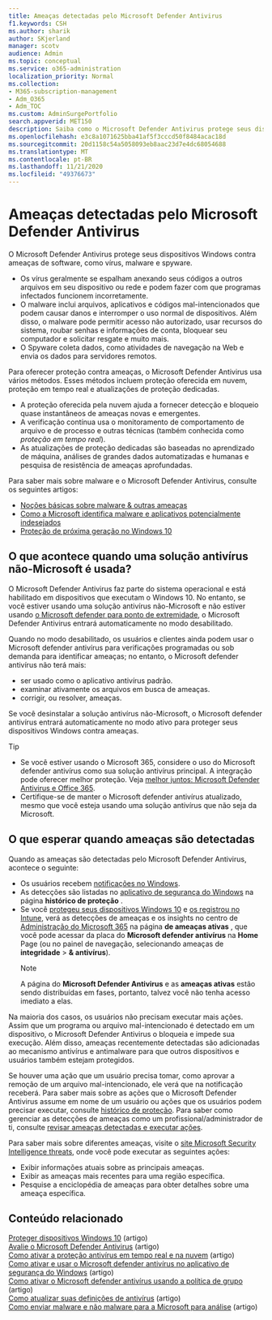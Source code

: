 ```yaml
---
title: Ameaças detectadas pelo Microsoft Defender Antivirus
f1.keywords: CSH
ms.author: sharik
author: SKjerland
manager: scotv
audience: Admin
ms.topic: conceptual
ms.service: o365-administration
localization_priority: Normal
ms.collection:
- M365-subscription-management
- Adm_O365
- Adm_TOC
ms.custom: AdminSurgePortfolio
search.appverid: MET150
description: Saiba como o Microsoft Defender Antivirus protege seus dispositivos Windows contra ameaças de software, como vírus, malware e spyware.
ms.openlocfilehash: e3c8a1071625bba41af5f3cccd50f8484acac18d
ms.sourcegitcommit: 20d1158c54a5058093eb8aac23d7e4dc68054688
ms.translationtype: MT
ms.contentlocale: pt-BR
ms.lasthandoff: 11/21/2020
ms.locfileid: "49376673"
---
```

# <a name="threats-detected-by-microsoft-defender-antivirus"></a>Ameaças detectadas pelo Microsoft Defender Antivirus

O Microsoft Defender Antivirus protege seus dispositivos Windows contra ameaças de software, como vírus, malware e spyware.

- Os vírus geralmente se espalham anexando seus códigos a outros arquivos em seu dispositivo ou rede e podem fazer com que programas infectados funcionem incorretamente.
- O malware inclui arquivos, aplicativos e códigos mal-intencionados que podem causar danos e interromper o uso normal de dispositivos. Além disso, o malware pode permitir acesso não autorizado, usar recursos do sistema, roubar senhas e informações de conta, bloquear seu computador e solicitar resgate e muito mais.
- O Spyware coleta dados, como atividades de navegação na Web e envia os dados para servidores remotos.
 
Para oferecer proteção contra ameaças, o Microsoft Defender Antivirus usa vários métodos. Esses métodos incluem proteção oferecida em nuvem, proteção em tempo real e atualizações de proteção dedicadas.

- A proteção oferecida pela nuvem ajuda a fornecer detecção e bloqueio quase instantâneos de ameaças novas e emergentes.
- A verificação contínua usa o monitoramento de comportamento de arquivo e de processo e outras técnicas (também conhecida como *proteção em tempo real*).
- As atualizações de proteção dedicadas são baseadas no aprendizado de máquina, análises de grandes dados automatizadas e humanas e pesquisa de resistência de ameaças aprofundadas. 

Para saber mais sobre malware e o Microsoft Defender Antivirus, consulte os seguintes artigos: 

- [Noções básicas sobre malware & outras ameaças](/windows/security/threat-protection/intelligence/understanding-malware)
- [Como a Microsoft identifica malware e aplicativos potencialmente indesejados](/windows/security/threat-protection/intelligence/criteria)
- [Proteção de próxima geração no Windows 10](/windows/security/threat-protection/microsoft-defender-antivirus/microsoft-defender-antivirus-in-windows-10)

## <a name="what-happens-when-a-non-microsoft-antivirus-solution-is-used"></a>O que acontece quando uma solução antivírus não-Microsoft é usada? 

O Microsoft Defender Antivirus faz parte do sistema operacional e está habilitado em dispositivos que executam o Windows 10. No entanto, se você estiver usando uma solução antivírus não-Microsoft e não estiver usando [o Microsoft defender para ponto de extremidade](/windows/security/threat-protection/microsoft-defender-atp/microsoft-defender-advanced-threat-protection), o Microsoft Defender Antivirus entrará automaticamente no modo desabilitado.  

Quando no modo desabilitado, os usuários e clientes ainda podem usar o Microsoft defender antivírus para verificações programadas ou sob demanda para identificar ameaças; no entanto, o Microsoft defender antivírus não terá mais:

- ser usado como o aplicativo antivírus padrão.
- examinar ativamente os arquivos em busca de ameaças.
- corrigir, ou resolver, ameaças.

Se você desinstalar a solução antivírus não-Microsoft, o Microsoft defender antivírus entrará automaticamente no modo ativo para proteger seus dispositivos Windows contra ameaças.

> [!TIP]
> - Se você estiver usando o Microsoft 365, considere o uso do Microsoft defender antivírus como sua solução antivírus principal. A integração pode oferecer melhor proteção. Veja [melhor juntos: Microsoft Defender Antivirus e Office 365](/windows/security/threat-protection/microsoft-defender-antivirus/office-365-microsoft-defender-antivirus).
> - Certifique-se de manter o Microsoft defender antivírus atualizado, mesmo que você esteja usando uma solução antivírus que não seja da Microsoft.

## <a name="what-to-expect-when-threats-are-detected"></a>O que esperar quando ameaças são detectadas

Quando as ameaças são detectadas pelo Microsoft Defender Antivirus, acontece o seguinte:

- Os usuários recebem [notificações no Windows](https://support.microsoft.com/windows/8942c744-6198-fe56-4639-34320cf9444e). 
- As detecções são listadas no [aplicativo de segurança do Windows](/windows/security/threat-protection/windows-defender-security-center/windows-defender-security-center) na página **histórico de proteção** .  
- Se você [protegeu seus dispositivos Windows 10](secure-win-10-pcs.md) e [os registrou no Intune](/mem/intune/enrollment/windows-enrollment-methods), verá as detecções de ameaças e os insights no centro de <a href="https://go.microsoft.com/fwlink/p/?linkid=2024339" target="_blank">Administração do Microsoft 365</a> na página **de ameaças ativas** , que você pode acessar da placa do **Microsoft defender antivírus** na **Home** Page (ou no painel de navegação, selecionando ameaças de **integridade**  >  **& antivírus**).
    > [!NOTE]
    > A página do **Microsoft Defender Antivirus** e as **ameaças ativas** estão sendo distribuídas em fases, portanto, talvez você não tenha acesso imediato a elas.

Na maioria dos casos, os usuários não precisam executar mais ações. Assim que um programa ou arquivo mal-intencionado é detectado em um dispositivo, o Microsoft Defender Antivirus o bloqueia e impede sua execução. Além disso, ameaças recentemente detectadas são adicionadas ao mecanismo antivírus e antimalware para que outros dispositivos e usuários também estejam protegidos.  

Se houver uma ação que um usuário precisa tomar, como aprovar a remoção de um arquivo mal-intencionado, ele verá que na notificação receberá. Para saber mais sobre as ações que o Microsoft Defender Antivirus assume em nome de um usuário ou ações que os usuários podem precisar executar, consulte [histórico de proteção](https://support.microsoft.com/office/f1e5fd95-09b4-46d1-b8c7-1059a1e09708). Para saber como gerenciar as detecções de ameaças como um profissional/administrador de ti, consulte [revisar ameaças detectadas e executar ações](review-threats-take-action.md).

Para saber mais sobre diferentes ameaças, visite o <a href="https://www.microsoft.com/wdsi/threats" target="_blank">site Microsoft Security Intelligence threats</a>, onde você pode executar as seguintes ações: 

- Exibir informações atuais sobre as principais ameaças.
- Exibir as ameaças mais recentes para uma região específica.
- Pesquise a enciclopédia de ameaças para obter detalhes sobre uma ameaça específica.

## <a name="related-content"></a>Conteúdo relacionado

[Proteger dispositivos Windows 10](secure-windows-10-devices.md) (artigo) \
[Avalie o Microsoft Defender Antivirus](/windows/security/threat-protection/microsoft-defender-antivirus/evaluate-microsoft-defender-antivirus) (artigo) \
[Como ativar a proteção antivírus em tempo real e na nuvem](/mem/intune/user-help/turn-on-defender-windows#turn-on-real-time-and-cloud-delivered-protection) (artigo) \
[Como ativar e usar o Microsoft defender antivírus no aplicativo de segurança do Windows](/windows/security/threat-protection/microsoft-defender-antivirus/microsoft-defender-security-center-antivirus) (artigo) \
[Como ativar o Microsoft defender antivírus usando a política de grupo](/mem/intune/user-help/turn-on-defender-windows#turn-on-windows-defender) (artigo) \
[Como atualizar suas definições de antivírus](/mem/intune/user-help/turn-on-defender-windows#update-your-antivirus-definitions) (artigo) \
[Como enviar malware e não malware para a Microsoft para análise](/microsoft-365/security/office-365-security/submitting-malware-and-non-malware-to-microsoft-for-analysis) (artigo)